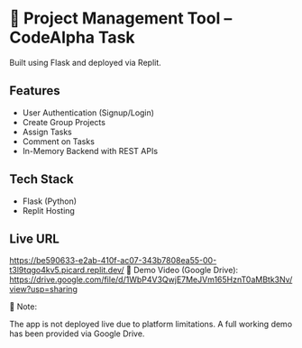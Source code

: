 # 📌 Project Management Tool – CodeAlpha Task

Built using Flask and deployed via Replit.

## Features
- User Authentication (Signup/Login)
- Create Group Projects
- Assign Tasks
- Comment on Tasks
- In-Memory Backend with REST APIs

## Tech Stack
- Flask (Python)
- Replit Hosting

## Live URL
https://be590633-e2ab-410f-ac07-343b7808ea55-00-t3l9tqgo4kv5.picard.replit.dev/
🔹 Demo Video (Google Drive):
https://drive.google.com/file/d/1WbP4V3QwjE7MeJVm165HznT0aMBtk3Nv/view?usp=sharing

🔹 Note:

The app is not deployed live due to platform limitations. A full working demo has been provided via Google Drive.

